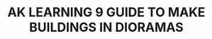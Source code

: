 ---
layout: product
title: "AK LEARNING 9 GUIDE TO MAKE BUILDINGS IN DIORAMAS "
price: "1400" 
desc: "Knjiga o maketarskim tehnikama"
img_path: "/assets/img/AK256.webp"
brand: "AK"
available: true
special_offer: false
new: false
soon: false
cat: "090000"
subcat: "090200"
subsubcat: "090202"
sifra: "AK256"
popular: true
---